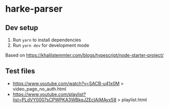 # harke-parser

## Dev setup
1. Run `yarn` to install dependencies
2. Run `yarn dev` for development mode


Based on https://khalilstemmler.com/blogs/typescript/node-starter-project/

## Test files
- https://www.youtube.com/watch?v=SACB-u41x0M > video_page_no_auth.html
- https://www.youtube.com/playlist?list=PLdVY0007sCPWPKA3WBkqJZEcIAiMAvx58 > playlist.html